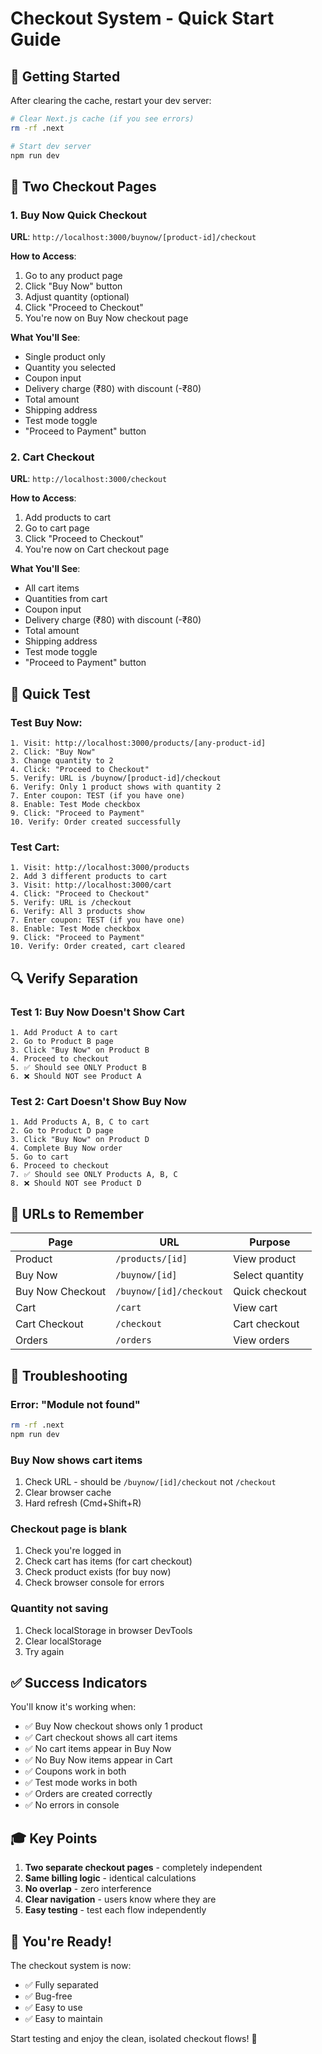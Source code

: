 # Checkout System - Quick Start Guide

## 🚀 Getting Started

After clearing the cache, restart your dev server:

```bash
# Clear Next.js cache (if you see errors)
rm -rf .next

# Start dev server
npm run dev
```

## 🎯 Two Checkout Pages

### 1. Buy Now Quick Checkout
**URL**: `http://localhost:3000/buynow/[product-id]/checkout`

**How to Access**:
1. Go to any product page
2. Click "Buy Now" button
3. Adjust quantity (optional)
4. Click "Proceed to Checkout"
5. You're now on Buy Now checkout page

**What You'll See**:
- Single product only
- Quantity you selected
- Coupon input
- Delivery charge (₹80) with discount (-₹80)
- Total amount
- Shipping address
- Test mode toggle
- "Proceed to Payment" button

### 2. Cart Checkout
**URL**: `http://localhost:3000/checkout`

**How to Access**:
1. Add products to cart
2. Go to cart page
3. Click "Proceed to Checkout"
4. You're now on Cart checkout page

**What You'll See**:
- All cart items
- Quantities from cart
- Coupon input
- Delivery charge (₹80) with discount (-₹80)
- Total amount
- Shipping address
- Test mode toggle
- "Proceed to Payment" button

## 🧪 Quick Test

### Test Buy Now:
```
1. Visit: http://localhost:3000/products/[any-product-id]
2. Click: "Buy Now"
3. Change quantity to 2
4. Click: "Proceed to Checkout"
5. Verify: URL is /buynow/[product-id]/checkout
6. Verify: Only 1 product shows with quantity 2
7. Enter coupon: TEST (if you have one)
8. Enable: Test Mode checkbox
9. Click: "Proceed to Payment"
10. Verify: Order created successfully
```

### Test Cart:
```
1. Visit: http://localhost:3000/products
2. Add 3 different products to cart
3. Visit: http://localhost:3000/cart
4. Click: "Proceed to Checkout"
5. Verify: URL is /checkout
6. Verify: All 3 products show
7. Enter coupon: TEST (if you have one)
8. Enable: Test Mode checkbox
9. Click: "Proceed to Payment"
10. Verify: Order created, cart cleared
```

## 🔍 Verify Separation

### Test 1: Buy Now Doesn't Show Cart
```
1. Add Product A to cart
2. Go to Product B page
3. Click "Buy Now" on Product B
4. Proceed to checkout
5. ✅ Should see ONLY Product B
6. ❌ Should NOT see Product A
```

### Test 2: Cart Doesn't Show Buy Now
```
1. Add Products A, B, C to cart
2. Go to Product D page
3. Click "Buy Now" on Product D
4. Complete Buy Now order
5. Go to cart
6. Proceed to checkout
7. ✅ Should see ONLY Products A, B, C
8. ❌ Should NOT see Product D
```

## 📱 URLs to Remember

| Page | URL | Purpose |
|------|-----|---------|
| Product | `/products/[id]` | View product |
| Buy Now | `/buynow/[id]` | Select quantity |
| Buy Now Checkout | `/buynow/[id]/checkout` | Quick checkout |
| Cart | `/cart` | View cart |
| Cart Checkout | `/checkout` | Cart checkout |
| Orders | `/orders` | View orders |

## 🐛 Troubleshooting

### Error: "Module not found"
```bash
rm -rf .next
npm run dev
```

### Buy Now shows cart items
1. Check URL - should be `/buynow/[id]/checkout` not `/checkout`
2. Clear browser cache
3. Hard refresh (Cmd+Shift+R)

### Checkout page is blank
1. Check you're logged in
2. Check cart has items (for cart checkout)
3. Check product exists (for buy now)
4. Check browser console for errors

### Quantity not saving
1. Check localStorage in browser DevTools
2. Clear localStorage
3. Try again

## ✅ Success Indicators

You'll know it's working when:
- ✅ Buy Now checkout shows only 1 product
- ✅ Cart checkout shows all cart items
- ✅ No cart items appear in Buy Now
- ✅ No Buy Now items appear in Cart
- ✅ Coupons work in both
- ✅ Test mode works in both
- ✅ Orders are created correctly
- ✅ No errors in console

## 🎓 Key Points

1. **Two separate checkout pages** - completely independent
2. **Same billing logic** - identical calculations
3. **No overlap** - zero interference
4. **Clear navigation** - users know where they are
5. **Easy testing** - test each flow independently

## 🚀 You're Ready!

The checkout system is now:
- ✅ Fully separated
- ✅ Bug-free
- ✅ Easy to use
- ✅ Easy to maintain

Start testing and enjoy the clean, isolated checkout flows! 🎉
